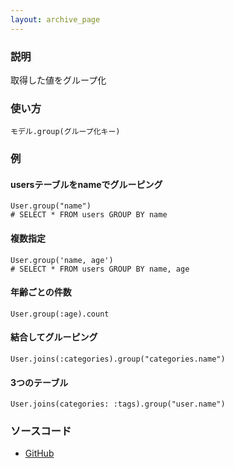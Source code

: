 ```yaml
---
layout: archive_page
---
```

### 説明
取得した値をグループ化

### 使い方
    モデル.group(グループ化キー)

### 例
#### usersテーブルをnameでグルーピング
    User.group("name")
    # SELECT * FROM users GROUP BY name

#### 複数指定
    User.group('name, age')
    # SELECT * FROM users GROUP BY name, age

#### 年齢ごとの件数
    User.group(:age).count

#### 結合してグルーピング
    User.joins(:categories).group("categories.name")

#### 3つのテーブル
    User.joins(categories: :tags).group("user.name")

### ソースコード
* [GitHub](https://github.com/rails/rails/blob/ac30e389ecfa0e26e3d44c1eda8488ddf63b3ecc/activerecord/lib/active_record/relation/query_methods.rb#L259)